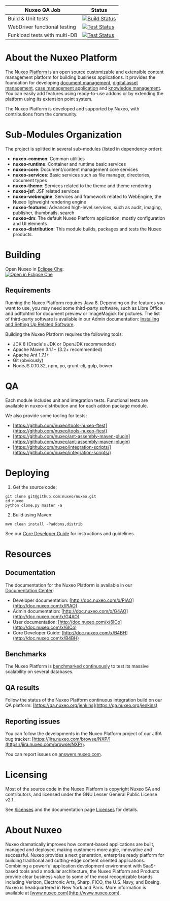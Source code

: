 
| Nuxeo QA Job | Status | 
|-----|--------|
| Build & Unit tests | [![Build Status](https://qa.nuxeo.org/jenkins/buildStatus/icon?job=master/nuxeo-master)](https://qa.nuxeo.org/jenkins/job/master/job/nuxeo-master)|
| WebDriver functional testing | [![Test Status](https://qa.nuxeo.org/jenkins/buildStatus/icon?job=master/FT-nuxeo-master-webdriver-cap-tomcat)](https://qa.nuxeo.org/jenkins/job/master/job/FT-nuxeo-master-webdriver-cap-tomcat)
|Funkload tests with multi-DB |[![Test Status](https://qa.nuxeo.org/jenkins/buildStatus/icon?job=master/FT-nuxeo-master-funkload-cap-tomcat-multidb)](https://qa.nuxeo.org/jenkins/job/master/job/FT-nuxeo-master-funkload-cap-tomcat-multidb)


# About the Nuxeo Platform


The [Nuxeo Platform](http://www.nuxeo.com/products/content-management-platform/) is an open source customizable and extensible content management platform for building business applications. It provides the foundation for developing [document management](http://www.nuxeo.com/solutions/document-management/), [digital asset management](http://www.nuxeo.com/solutions/digital-asset-management/), [case management application](http://www.nuxeo.com/solutions/case-management/) and [knowledge management](http://www.nuxeo.com/solutions/advanced-knowledge-base/). You can easily add features using ready-to-use addons or by extending the platform using its extension point system.

The Nuxeo Platform is developed and supported by Nuxeo, with contributions from the community.

# Sub-Modules Organization

The project is splitted in several sub-modules (listed in dependency order):

* **nuxeo-common**:
Common utilities
* **nuxeo-runtime**:
Container and runtime basic services
* **nuxeo-core**:
Document/content management core services
* **nuxeo-services**:
Basic services such as file manager, directories, document types
* **nuxeo-theme**:
Services related to the theme and theme rendering
* **nuxeo-jsf**:
JSF related services
* **nuxeo-webengine**:
Services and framework related to WebEngine, the Nuxeo lighweight rendering engine
* **nuxeo-features**:
Advanced high-level services, such as audit, imaging, publisher, thumbnails, search
* **nuxeo-dm**:
The default Nuxeo Platform application, mostly configuration and UI elements
* **nuxeo-distribution**:
This module builds, packages and tests the Nuxeo products.

# Building

Open Nuxeo in [Eclipse Che](https://www.eclipse.org/che/):  
[![Open in Eclipse Che](http://beta.codenvy.com/factory/resources/codenvy-contribute.svg)](https://beta.codenvy.com/f?id=r3pbh9wv7tjvbws7)

## Requirements

Running the Nuxeo Platform requires Java 8.
Depending on the features you want to use, you may need some third-party software, such as Libre Office and pdftohtml for document preview or ImageMagick for pictures. The list of third-party software is available in our Admin documentation: [Installing and Setting Up Related Software](http://doc.nuxeo.com/x/zgJc).

Building the Nuxeo Platform requires the following tools:

* JDK 8 (Oracle's JDK or OpenJDK recommended)
* Apache Maven 3.1.1+ (3.2+ recommended)
* Apache Ant 1.7.1+
* Git (obviously)
* NodeJS 0.10.32, npm, yo, grunt-cli, gulp, bower

# QA

Each module includes unit and integration tests. Functional tests are available in nuxeo-distribution and for each addon package module.

We also provide some tooling for tests:

* [https://github.com/nuxeo/tools-nuxeo-ftest](https://github.com/nuxeo/tools-nuxeo-ftest)
* [https://github.com/nuxeo/ant-assembly-maven-plugin](https://github.com/nuxeo/ant-assembly-maven-plugin)
* [https://github.com/nuxeo/integration-scripts/](https://github.com/nuxeo/integration-scripts/)

# Deploying

1. Get the source code:
```
git clone git@github.com:nuxeo/nuxeo.git
cd nuxeo
python clone.py master -a
```
2. Build using Maven:
```
mvn clean install -Paddons,distrib
```

See our [Core Developer Guide](http://doc.nuxeo.com/x/B4BH) for instructions and guidelines.

# Resources

## Documentation

The documentation for the Nuxeo Platform is available in our [Documentation Center](http://doc.nuxeo.com):

* Developer documentation: [http://doc.nuxeo.com/x/PIAO](http://doc.nuxeo.com/x/PIAO)
* Admin documentation: [http://doc.nuxeo.com/x/G4AO](http://doc.nuxeo.com/x/G4AO)
* User documentation: [http://doc.nuxeo.com/x/6ICo](http://doc.nuxeo.com/x/6ICo)
* Core Developer Guide: [http://doc.nuxeo.com/x/B4BH](http://doc.nuxeo.com/x/B4BH)

## Benchmarks

The Nuxeo Platform is [benchmarked continuously](https://benchmarks.nuxeo.com/) to test its massive scalability on several databases.

## QA results

Follow the status of the Nuxeo Platform continuous integration build on our QA platform: [https://qa.nuxeo.org/jenkins](https://qa.nuxeo.org/jenkins)

## Reporting issues

You can follow the developments in the Nuxeo Platform project of our JIRA bug tracker: [https://jira.nuxeo.com/browse/NXP/](https://jira.nuxeo.com/browse/NXP/).

You can report issues on [answers.nuxeo.com](http://answers.nuxeo.com).

# Licensing

Most of the source code in the Nuxeo Platform is copyright Nuxeo SA and
contributors, and licensed under the GNU Lesser General Public License v2.1.

See [/licenses](/licenses) and the documentation page [Licenses](http://doc.nuxeo.com/x/gIK7) for details.

# About Nuxeo

Nuxeo dramatically improves how content-based applications are built, managed and deployed, making customers more agile, innovative and successful. Nuxeo provides a next generation, enterprise ready platform for building traditional and cutting-edge content oriented applications. Combining a powerful application development environment with SaaS-based tools and a modular architecture, the Nuxeo Platform and Products provide clear business value to some of the most recognizable brands including Verizon, Electronic Arts, Sharp, FICO, the U.S. Navy, and Boeing. Nuxeo is headquartered in New York and Paris. More information is available at [www.nuxeo.com](http://www.nuxeo.com).

